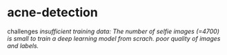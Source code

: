 # acne-detection
challenges
*insufficient training data: The number of selfie images (=4700) is small to train a deep learning model from scrach.
poor quality of images and labels.*

